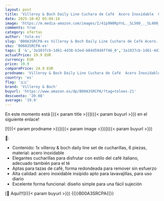 ```yaml
---
layout: post
title: 'Villeroy & Boch Daily Line Cuchara de Café  Acero Inoxidable  Gris  14.2x2x2 cm  6 Unidades'
date: 2025-10-02 05:04:14
image: 'https://m.media-amazon.com/images/I/41p9N0RpYnL._SL500_._SL400_.jpg'
comments: true
category: ofertas
author: 'tole.es'
slug: 'B00A3SRCPA-es Villeroy & Boch Daily Line Cuchara de Café Acero...'
sku: 'B00A3SRCPA-es'
tags: [ '&','3a1037cb-1d61-4d38-b3ed-b84d59d4ff46_0','3a1037cb-1d61-4d38-b3ed-b84d59d4ff46_1601','Arborist Merchandising Root','Cocina y comedor','Cubertería, vajilla y cristalería','Cucharas','Cucharas especiales','Cucharillas de café','Custom Stores','Hogar y cocina','Piezas de cubertería','Self Service','boch','villeroy','villeroy & boch','🇪🇸', ]
actualPrice: 19.9 EUR
currency: EUR
price: 19.9
comparePrice: 24.9 EUR
prodname: 'Villeroy & Boch Daily Line Cuchara de Café  Acero Inoxidable  Gris  14.2x2x2 cm  6 Unidades'
country: 'es'
flag: '🇪🇸'
brand: 'Villeroy & Boch'
buyurl: 'https://www.amazon.es/dp/B00A3SRCPA/?tag=tolees-21'
descuento: '20.08'
average: '19.9'
---
```


En este momento está [{{< param title >}}]({{< param buyurl >}}) en el siguiente enlace!

[![{{< param prodname >}}]({{< param image >}})]({{< param buyurl >}})

🔎:

- Contenido: 1x villeroy & boch daily line set de cucharillas, 6 piezas, material: acero inoxidable
- Elegantes cucharillas para disfrutar con estilo del café italiano, adecuado también para el té
- Aptas para tazas de café, forma redondeada para remover sin esfuerzo
- Alta calidad: acero inoxidable insípido apto para lavavajillas, para uso diario
- Excelente forma funcional: diseño simple para una fácil sujeción

[🛒 Aquí!!!]({{< param buyurl >}})
{{<world>}}B00A3SRCPA{{</world>}}
